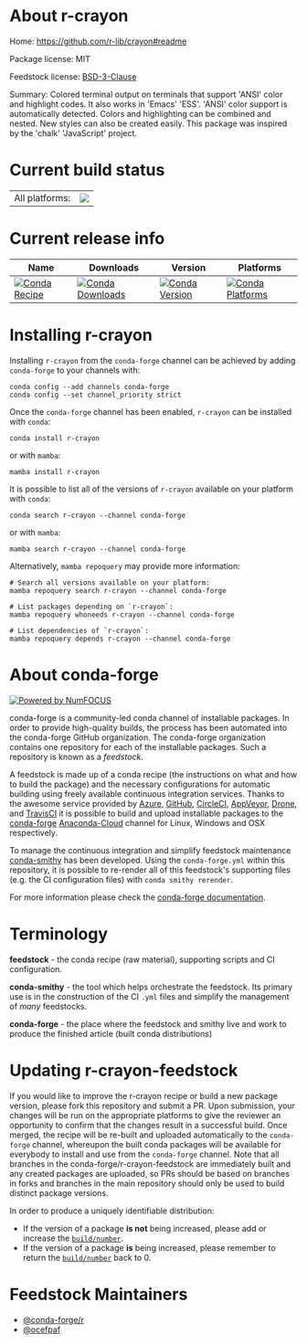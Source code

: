 About r-crayon
==============

Home: https://github.com/r-lib/crayon#readme

Package license: MIT

Feedstock license: [BSD-3-Clause](https://github.com/conda-forge/r-crayon-feedstock/blob/main/LICENSE.txt)

Summary: Colored terminal output on terminals that support 'ANSI' color and highlight codes. It also works in 'Emacs' 'ESS'. 'ANSI' color support is automatically detected. Colors and highlighting can be combined and nested. New styles can also be created easily. This package was inspired by the 'chalk' 'JavaScript' project.

Current build status
====================


<table><tr><td>All platforms:</td>
    <td>
      <a href="https://dev.azure.com/conda-forge/feedstock-builds/_build/latest?definitionId=1054&branchName=main">
        <img src="https://dev.azure.com/conda-forge/feedstock-builds/_apis/build/status/r-crayon-feedstock?branchName=main">
      </a>
    </td>
  </tr>
</table>

Current release info
====================

| Name | Downloads | Version | Platforms |
| --- | --- | --- | --- |
| [![Conda Recipe](https://img.shields.io/badge/recipe-r--crayon-green.svg)](https://anaconda.org/conda-forge/r-crayon) | [![Conda Downloads](https://img.shields.io/conda/dn/conda-forge/r-crayon.svg)](https://anaconda.org/conda-forge/r-crayon) | [![Conda Version](https://img.shields.io/conda/vn/conda-forge/r-crayon.svg)](https://anaconda.org/conda-forge/r-crayon) | [![Conda Platforms](https://img.shields.io/conda/pn/conda-forge/r-crayon.svg)](https://anaconda.org/conda-forge/r-crayon) |

Installing r-crayon
===================

Installing `r-crayon` from the `conda-forge` channel can be achieved by adding `conda-forge` to your channels with:

```
conda config --add channels conda-forge
conda config --set channel_priority strict
```

Once the `conda-forge` channel has been enabled, `r-crayon` can be installed with `conda`:

```
conda install r-crayon
```

or with `mamba`:

```
mamba install r-crayon
```

It is possible to list all of the versions of `r-crayon` available on your platform with `conda`:

```
conda search r-crayon --channel conda-forge
```

or with `mamba`:

```
mamba search r-crayon --channel conda-forge
```

Alternatively, `mamba repoquery` may provide more information:

```
# Search all versions available on your platform:
mamba repoquery search r-crayon --channel conda-forge

# List packages depending on `r-crayon`:
mamba repoquery whoneeds r-crayon --channel conda-forge

# List dependencies of `r-crayon`:
mamba repoquery depends r-crayon --channel conda-forge
```


About conda-forge
=================

[![Powered by
NumFOCUS](https://img.shields.io/badge/powered%20by-NumFOCUS-orange.svg?style=flat&colorA=E1523D&colorB=007D8A)](https://numfocus.org)

conda-forge is a community-led conda channel of installable packages.
In order to provide high-quality builds, the process has been automated into the
conda-forge GitHub organization. The conda-forge organization contains one repository
for each of the installable packages. Such a repository is known as a *feedstock*.

A feedstock is made up of a conda recipe (the instructions on what and how to build
the package) and the necessary configurations for automatic building using freely
available continuous integration services. Thanks to the awesome service provided by
[Azure](https://azure.microsoft.com/en-us/services/devops/), [GitHub](https://github.com/),
[CircleCI](https://circleci.com/), [AppVeyor](https://www.appveyor.com/),
[Drone](https://cloud.drone.io/welcome), and [TravisCI](https://travis-ci.com/)
it is possible to build and upload installable packages to the
[conda-forge](https://anaconda.org/conda-forge) [Anaconda-Cloud](https://anaconda.org/)
channel for Linux, Windows and OSX respectively.

To manage the continuous integration and simplify feedstock maintenance
[conda-smithy](https://github.com/conda-forge/conda-smithy) has been developed.
Using the ``conda-forge.yml`` within this repository, it is possible to re-render all of
this feedstock's supporting files (e.g. the CI configuration files) with ``conda smithy rerender``.

For more information please check the [conda-forge documentation](https://conda-forge.org/docs/).

Terminology
===========

**feedstock** - the conda recipe (raw material), supporting scripts and CI configuration.

**conda-smithy** - the tool which helps orchestrate the feedstock.
                   Its primary use is in the construction of the CI ``.yml`` files
                   and simplify the management of *many* feedstocks.

**conda-forge** - the place where the feedstock and smithy live and work to
                  produce the finished article (built conda distributions)


Updating r-crayon-feedstock
===========================

If you would like to improve the r-crayon recipe or build a new
package version, please fork this repository and submit a PR. Upon submission,
your changes will be run on the appropriate platforms to give the reviewer an
opportunity to confirm that the changes result in a successful build. Once
merged, the recipe will be re-built and uploaded automatically to the
`conda-forge` channel, whereupon the built conda packages will be available for
everybody to install and use from the `conda-forge` channel.
Note that all branches in the conda-forge/r-crayon-feedstock are
immediately built and any created packages are uploaded, so PRs should be based
on branches in forks and branches in the main repository should only be used to
build distinct package versions.

In order to produce a uniquely identifiable distribution:
 * If the version of a package **is not** being increased, please add or increase
   the [``build/number``](https://docs.conda.io/projects/conda-build/en/latest/resources/define-metadata.html#build-number-and-string).
 * If the version of a package **is** being increased, please remember to return
   the [``build/number``](https://docs.conda.io/projects/conda-build/en/latest/resources/define-metadata.html#build-number-and-string)
   back to 0.

Feedstock Maintainers
=====================

* [@conda-forge/r](https://github.com/conda-forge/r/)
* [@ocefpaf](https://github.com/ocefpaf/)

